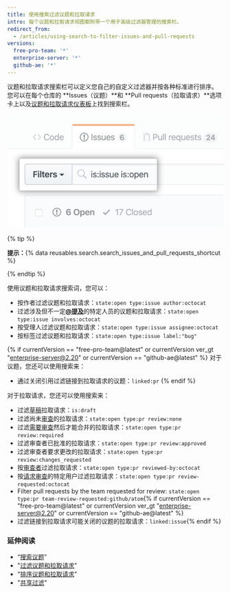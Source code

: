```yaml
---
title: 使用搜索过滤议题和拉取请求
intro: 每个议题和拉取请求视图都附带一个用于高级过滤器管理的搜索栏。
redirect_from:
  - /articles/using-search-to-filter-issues-and-pull-requests
versions:
  free-pro-team: '*'
  enterprise-server: '*'
  github-ae: '*'
---
```


议题和拉取请求搜索栏可以定义您自己的自定义过滤器并按各种标准进行排序。 您可以在每个仓库的 **Issues（议题）**和 **Pull requests（拉取请求）**选项卡上以及[议题和拉取请求仪表板](/articles/viewing-all-of-your-issues-and-pull-requests)上找到搜索栏。

![议题和拉取请求搜索栏](/assets/images/help/issues/issues_search_bar.png)

{% tip %}

**提示：**{% data reusables.search.search_issues_and_pull_requests_shortcut %}

{% endtip %}

使用议题和拉取请求搜索词，您可以：

- 按作者过滤议题和拉取请求：`state:open type:issue author:octocat`
- 过滤涉及但不一定[**@提及**](/articles/basic-writing-and-formatting-syntax/#mentioning-people-and-teams)的特定人员的议题和拉取请求：`state:open type:issue involves:octocat`
- 按受理人过滤议题和拉取请求：`state:open type:issue assignee:octocat`
- 按标签过滤议题和拉取请求：`state:open type:issue label:"bug"`

{% if currentVersion == "free-pro-team@latest" or currentVersion ver_gt "enterprise-server@2.20" or currentVersion == "github-ae@latest" %}
对于议题，您还可以使用搜索来：

- 通过关闭引用过滤链接到拉取请求的议题：`linked:pr`
{% endif %}

对于拉取请求，您还可以使用搜索来：
- 过滤[草稿](/articles/about-pull-requests#draft-pull-requests)拉取请求：`is:draft`
- 过滤尚未[审查](/articles/about-pull-request-reviews)的拉取请求：`state:open type:pr review:none`
- 过滤[需要审查](/articles/about-required-reviews-for-pull-requests)然后才能合并的拉取请求：`state:open type:pr review:required`
- 过滤审查者已批准的拉取请求：`state:open type:pr review:approved`
- 过滤审查者要求更改的拉取请求：`state:open type:pr review:changes_requested`
- 按[审查者](/articles/about-pull-request-reviews/)过滤拉取请求：`state:open type:pr reviewed-by:octocat`
- 按[请求审查](/articles/requesting-a-pull-request-review)的特定用户过滤拉取请求：`state:open type:pr review-requested:octocat`
- Filter pull requests by the team requested for review: `state:open type:pr team-review-requested:github/atom`{% if currentVersion == "free-pro-team@latest" or currentVersion ver_gt "enterprise-server@2.20" or currentVersion == "github-ae@latest" %}
- 过滤链接到拉取请求可能关闭的议题的拉取请求：`linked:issue`{% endif %}

### 延伸阅读

- “[搜索议题](/articles/searching-issues)”
- "[过滤议题和拉取请求](/articles/filtering-issues-and-pull-requests-by-labels)"
- "[排序议题和拉取请求](/articles/sorting-issues-and-pull-requests)"
- "[共享过滤](/articles/sharing-filters)"
